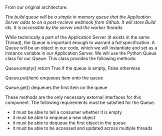 From our original architecture:

*The build queue will be a simple in memory queue that the Application Server adds to on a post-recieve webhook from Github. It will store Build ids. It is accessible by the server and the worker threads.*

While technically a part of the Application Server (it exists in the same Thread), the Queue is important enough to warrant a full specification. A Queue will be an object in our code, which we will instantiate and set as a instance variable in our Application Server. We will use the Python Queue class for our Queue. This class provides the following methods:

Queue.empty()
    return True if the queue is empty, False otherwise

Queue.put(*item*)
    enqueues *item* onto the queue

Queue.get()
    dequeues the first item on the queue

These methods are the only necessary external interfaces for this component. The following requirements must be satisfied for the Queue:

* it must be able to tell a consumer whether it is empty
* it must be able to enqueue a new object
* it must be able to dequeue the first object in the queue
* it must be able to be accessed and updated across multiple threads
